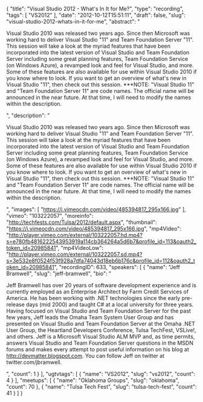 {
  "title": "Visual Studio 2012 - What's In It for Me?",
  "type": "recording",
  "tags": [
    "VS2012"
  ],
  "date": "2012-10-12T15:51:11",
  "draft": false,
  "slug": "visual-studio-2012-whats-in-it-for-me",
  "abstract": "<p>Visual Studio 2010 was released two years ago. Since then Microsoft was working hard to deliver Visual Studio \"11\" and Team Foundation Server \"11\". This session will take a look at the myriad features that have been incorporated into the latest version of Visual Studio and Team Foundation Server including some great planning features, Team Foundation Service (on Windows Azure), a revamped look and feel for Visual Studio, and more. Some of these features are also available for use within Visual Studio 2010 if you know where to look. If you want to get an overview of what's new in Visual Studio \"11\", then check out this session. ***NOTE: \"Visual Studio 11\" and \"Team Foundation Server 11\" are code names. The official name will be announced in the near future. At that time, I will need to modify the names within the description. </p>",
  "description": "<p>Visual Studio 2010 was released two years ago. Since then Microsoft was working hard to deliver Visual Studio \"11\" and Team Foundation Server \"11\". This session will take a look at the myriad features that have been incorporated into the latest version of Visual Studio and Team Foundation Server including some great planning features, Team Foundation Service (on Windows Azure), a revamped look and feel for Visual Studio, and more. Some of these features are also available for use within Visual Studio 2010 if you know where to look. If you want to get an overview of what's new in Visual Studio \"11\", then check out this session. ***NOTE: \"Visual Studio 11\" and \"Team Foundation Server 11\" are code names. The official name will be announced in the near future. At that time, I will need to modify the names within the description. </p>",
  "images": [
    "https://i.vimeocdn.com/video/485394817_295x166.jpg"
  ],
  "vimeo": "103222057",
  "moreinfo": "http://techfests.com/Tulsa/2012/default.aspx",
  "thumbnail": "https://i.vimeocdn.com/video/485394817_295x166.jpg",
  "mp4Video": "http://player.vimeo.com/external/103222057.hd.mp4?s=e780fb4816222543953919a114cb364264a5d6b7&profile_id=113&oauth2_token_id=20985841",
  "mp4VideoLow": "http://player.vimeo.com/external/103222057.sd.mp4?s=3e532e8f0524f53f928a7dfa74043d18eb6b176c&profile_id=112&oauth2_token_id=20985841",
  "recordingID": 633,
  "speakers": [
    {
      "name": "Jeff Bramwell",
      "slug": "jeff-bramwell",
      "bio": "<p>Jeff Bramwell has over 20 years of software development experience and is currently employed as an Enterprise Architect by Farm Credit Services of America. He has been working with .NET technologies since the early pre-release days (mid 2000) and taught C# at a local university for three years. Having focused on Visual Studio and Team Foundation Server for the past few years, Jeff leads the Omaha Team System User Group and has presented on Visual Studio and Team Foundation Server at the Omaha .NET User Group, the Heartland Developers Conference, Tulsa TechFest, VSLive!, and others. Jeff is a Microsoft Visual Studio ALM MVP and, as time permits, answers Visual Studio and Team Foundation Server questions in the MSDN forums and makes every attempt to post useful information on his blog at http://devmatter.blogspot.com. You can follow Jeff on twitter at twitter.com/jbramwell.</p>",
      "count": 1
    }
  ],
  "ugtvtags": [
    {
      "name": "VS2012",
      "slug": "vs2012",
      "count": 4
    }
  ],
  "meetups": [
    {
      "name": "Oklahoma Groups",
      "slug": "oklahoma",
      "count": 70
    },
    {
      "name": "Tulsa Tech Fest",
      "slug": "tulsa-tech-fest",
      "count": 41
    }
  ]
}